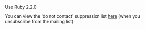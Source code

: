 Use Ruby 2.2.0

You can view the 'do not contact' suppression list <a href="http://bin.mailgun.net/1034dc93" target="blank">here</a> (when you unsubscribe from the mailing list)
